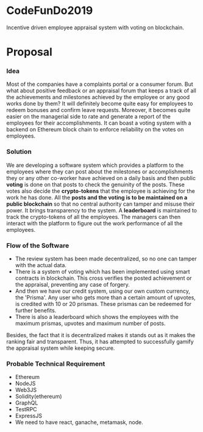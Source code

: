 # CodeFunDo2019
Incentive driven employee appraisal system with voting on blockchain.


# Proposal

### Idea
Most of the companies have a complaints portal or a consumer forum. But what about positive feedback or an appraisal forum that keeps a track of all the achievements and milestones achieved by the employee or any good works done by them? It will definitely become quite easy for employees to redeem bonuses and confirm leave requests. Moreover, it becomes quite easier on the managerial side to rate and generate a report of the employees for their accomplishments. It can boast a voting system with a backend on Ethereum block chain to enforce reliability on the votes on employees.
  

### Solution
We are developing a software system which provides a platform to the employees where they can post about the milestones or accomplishments they or any other co-worker have achieved on a daily basis and then public **voting** is done on that posts to check the genuinity of the posts. These votes also decide the **crypto-tokens** that the employee is achieving for the work he has done. All the **posts and the voting is to be maintained on a public blockchain** so that no central authority can tamper and misuse their power. It brings transparency to the system. A **leaderboard** is maintained to track the crypto-tokens of all the employees. The managers can then interact with the platform to figure out the work performance of all the employees. 

### Flow of the Software
* The review system has been made decentralized, so no one can tamper with the actual data.
* There is a system of voting which has been implemented using smart contracts in blockchain. This cross verifies the posted achievement or the appraisal, preventing any case of forgery. 
* And then we have our credit system, using our own custom currency, the 'Prisma'. Any user who gets more than a certain amount of upvotes, is credited with 10 or 20 prismas. These prismas can be redeemed for further benefits. 
* There is also a leaderboard which shows the employees with the maximum prismas, upvotes and maximum number of posts. 

Besides, the fact that it is decentralized makes it stands out as it makes the ranking fair and transparent. Thus, it has attempted to successfully gamify the appraisal system while keeping secure.

### Probable Technical Requirement
- Ethereum  
- NodeJS 
- Web3JS 
- Solidity(ethereum) 
- GraphQL 
- TestRPC 
- ExpressJS 
- We need to have react, ganache, metamask, node.
 
